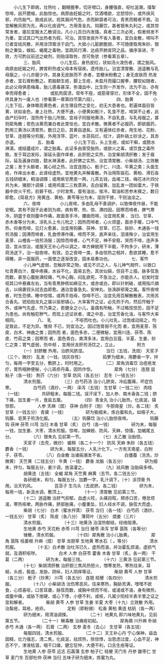 <!-- { "loadSidebar": true } -->
　　小儿生下即病，壮热吐 ，翻眼握拳，切牙噤口，身腰强直，呕吐涎潮，搐掣惊啼，囟开腮缩，此胎惊也。病原由妊娠之时，饮酒嗜欲，忿怒惊扑，或外挟风邪，内伤胎气，致成此状。视其眉间气色，赤而鲜碧者可治，青黑而黯者不救。治宜解散风邪为先，再以化痰调气，方用青金丸、钩藤饮，甚者银朱丸利之，或其惊常发者，瘥后宜服太乙散调治。凡小儿百日内发搐，真者二三次必死，假者频发不为重，宜试其口气出热者为假，可治。其惊发痰升不省人事者，宜白金散，啼叫不已者宜祛风散，并用涂顶膏涂于囟门。大抵小儿脏腑脆弱，不可随便取用朱砂、银粉之重坠，蜈蚣、蝎尾之毒物，宜疏风行滞、达痰开肺宣窍之品，循序渐进，不效，方可酌议前述之峻剂，则贻误取咎，庶可免欤（参看第五章）。
　　
　　三、胎风
　　
　　小儿生后，身热皮红，状如汤火泼伤者，谓之胎风。病原由妊娠之时，脾胃积热或父母本有宿疾，遗传胎儿。治宜清胃散、逍遥散与乳母服之，小儿亦服少许。其身无皮肤而不 赤者，宜粳米粉敷之；身无皮肤而 热发赤者，宜石膏粉敷之。若脑额生疮，脚上生疮，未盈月而撮口握拳，腰软如随者，此必父母俱患梅毒，胎儿感毒甚深，弥漫血中，比生则一齐发作，法为不治，亦有幸而得愈者；
　　
　　或肌肉腐溃，常年不痊，或筋骨穿烂，形体不全，固不免终其身为一废人也（参看第一章第四节第六段）。
　　
　　四、胎黄
　　
　　小儿生下后，身体略现黄色者，此生理自然之变化，初无大患者也。若遍体面目皆黄，状如金色，身上壮热，大便不通，小便黄如栀汁，乳食不思，啼哭不止者，此由产妇孕时，湿热传于胎儿所致。宜母子同服地黄汤，不自乳食，与乳母服之，甚则犀角散；若色淡黄而兼白者此胃怯也，宜白术散。微黄者不必服药，即欲服药，酌用三黄汤以清胃热，数日之后，其黄自退矣。又有遍体红赤者，用生地、花粉、甘草、连翘等分煎服，外用浮萍、蓝叶、水苔捣烂，绞汁，调朴硝土砂涂之，其赤亦退。
　　
　　五、胎毒
　　
　　小儿生下后，头上生疮，或如干癣，或脓水淋漓，或结靥成片，谓之胎毒。此证多由禀受胎热，或欲火之毒，或饮食之毒所致。发于耳边发际，渐延头面作痒者，此肝胆之实热，治宜柴胡清肝散；发于眉际，延及遍身四肢，脓水淋漓者，此肝脾之实热，治宜清胃散、小柴胡汤、立效散之属；发于头额者，属心经之热，治宜连翘心、栀子仁、川连、牛黄之类；头面生疮，作痒出水者，此肾经虚热，宜地黄丸并解毒散。外治用陈锻石、黄柏、滑石各五钱研细末，桐油调搽；或用紫甘蔗皮一两，儿茶五钱，血竭二钱，梅花冰片四分共为末，猪胆汁调搽；或用鸡蛋二三枚蒸熟，去白留黄，加乱发一团如蛋大，于铁器中炭火干煎，初甚干枯，少时发焦，蛋有油出，俟冷，取油和苦参末搽之，数日即愈。《简易方》用黄连、黄柏、黄芩等分为末，湿则干掺，干则油涂之。
　　
　　六、夜啼
　　
　　小儿夜啼，多由乳母不善调护，以致俾夜作昼，不能安眠。其有不因于此者则为病，病有寒、热、惊、滞四因，因寒而啼者，脾气寒冷，阴盛于夜则腹中作痛，故面青手冷，腰曲而啼，治宜用炙黄 、当归、甘草、赤木香等分为末，涂乳头上令儿吮之；因热而啼者，心火烦盛，面赤手暖，口中气热，仰身而啼，见灯火愈甚，治宜用钩藤、茯神、甘草、灯芯、辰砂、木通各一钱煎汤服；因滞而啼者，乳食停滞作痛，啼而不哭，直声来往，泪液殊少，治宜用生麦芽、山楂各一钱煎汤服；因惊而啼者，心气不足，神不安稳，哭而不啼，连声多泪，宜从惊治，或服天王补心丹以调之，单方蝉蜕用下半截，不拘多少，研末，薄荷汤送下，治一般夜啼，有效。总之夜啼一类，多由惊热之相并，愈欲其睡，愈不得睡，非一面服药，一面使之逐渐改变，固未易奏功也。
　　
　　七、客忤
　　
　　小儿神气虚弱，忽触非常之物，或见不识之人，与儿神气相忤，以致口吐青黄白汁，腹中疼痛，水谷不化，面易五色，其状似痫，但目不上插，脉多弦急而数，甚至心腹胀满绞痛，气冲心胸，闷乱欲死，不急治之，亦能杀人。初发时宜视其口中悬雍左右，当有青黑肿核如麻豆大，或赤或白，即以针刺破，或用指爪摘去，以绵裹钗头拭去血即愈。通治宜备急丸、安神丸、张涣辟邪膏之属。客忤夜啼者，时生恐惧，睡中惊惕，或两手抱母，惊啼不已，治宜先用百解散散表，次用苏合香丸、琥珀抱龙丸之属以驱邪镇心。大率客忤之证，必先热于内，然后忤触于外，或神气先虚，忤乃乘之，若健全之小儿，虽偶有所触，不过略现惊恐，固不足为患也。尚有触犯秽气，而现上述证状者，谓之中恶，治宜芳香化浊，与客忤大率相同。
　　
　　八、 乳
　　
　　，不呕而吐也。小儿吐乳，过饱或动摇之，均足致此，不足为异。惟频 不已，则宜治之。因过饱胃弱不化而 者，宜用麦芽、陈皮、白术、神曲之类；因热而 者，面色多赤，二便微秘，宜用川连、茯苓、陈皮、竹茹之类；因寒而 者，面色青白，粪清多沫，宜用白豆蔻、半夏、生姜、砂仁之类；胃气虚弱，伤中频 ，宜用伏龙肝煎汤饮之，立止。
　　
　　附方
　　
　　（一）封脐散 外用，治脐风脐湿。
　　
　　当归（五钱，洗焙） 天浆子（三个，微炒） 乱发（一钱，烧灰存性）
　　
　　捣箩为细末，用麝香一字，拌匀，每用一字至五分，敷脐上，时时用之。
　　
　　（二）犀角消毒饮 治痘疮发疔，胃热咽肿便秘，小儿斑疹丹毒，因热作惊。
　　
　　犀角（七分） 连翘 鼠粘子（各一钱） 荆芥（六分） 甘草 防风（各五分） 忍冬（一钱五分）
　　
　　清水煎服。
　　
　　（三）白芍药汤 治小儿脐突，冷疝腹痛，坏症伤寒。
　　
　　白芍药（酒炒，一两） 泽泻（五钱） 生甘草（一钱二分） 肉桂（一钱）
　　
　　共研粗末，每服二钱。误汗误下，加人参、南木香各二钱；脐下痛，加生姜一片，食盐五厘。
　　
　　（四）青金丸 治小儿胎热，化痰涎，镇惊邪。
　　
　　人参 天麻（煨） 茯神 白附子（炮） 牛胆南星（炒。各二钱） 炙甘草（一钱五分） 青黛（一钱）
　　
　　研为极细末，炼白蜜和丸，如梧子大，钩藤、皂荚子煎汤化服。
　　
　　（五）钩藤饮 治小儿胎惊夜啼。
　　
　　钩藤钩 茯神 茯苓 川芎 当归 木香 甘草（炙） 白芍（各一钱）
　　
　　研为末，每服一钱，加生姜、大枣，清水煎服。惊啼，加蝉蜕、防风、天麻，惊搐，加蝎尾五分。
　　
　　（六）银朱丸 见前第一节。
　　
　　（七）太乙散 治胎惊。
　　
　　天浆子（去壳，微炒） 蝎稍（各二十一个） 防风 天麻 朱砂（各五钱） 麝香（一钱）
　　
　　研为末，每服五分，人乳汁化下。一方有天南星、白附子、茯苓。
　　
　　（八）白金散 治诸痫潮发不省。
　　
　　白僵蚕（汤洗，炒微黄） 天竺黄（二钱五分） 牛黄（一钱） 麝香 龙脑（各五分）
　　
　　研为细末，拌匀，每服五分，姜汁调，放温灌之。
　　
　　（九）祛风散 治胎痫多啼。
　　
　　胡黄连（五钱） 全蝎 犀角 天竺黄 麻黄（去节。各二钱五分）
　　
　　各研细末，和匀，每服五分，加麝一字，乳汁调下，（十）涂顶膏 外用。治天钓风。
　　
　　芸苔子 生乌头（去皮脐。各二钱）
　　
　　研为末，每用一钱，新汲水调，敷顶上。
　　
　　（十一）清胃散 见前第三节。
　　
　　（十二）逍遥散 治肝气抑郁，血虚火旺，头痛目眩，颊赤口苦，倦怠烦渴，寒热咳嗽，两胁作痛，脐部胀痛，小腹重坠，妇人经水不调，脉弦大而虚。
　　
　　柴胡（七分） 白术（蜜水拌蒸） 茯苓 当归（各一钱） 白芍药（酒炒，一钱五分） 甘草（炙） 陈皮（各八分） 薄荷叶（五分） 煨姜（三片）
　　
　　清水煎服。
　　
　　（十三）地黄汤 治湿热郁结，经络阻滞。
　　
　　生地黄 赤芍 天花粉 赤苓 川芎 当归 猪苓 泽泻 甘草 茵陈（各等分）
　　
　　锉散，清水煎服。
　　
　　（十四）犀角散 治小儿胎黄。
　　
　　犀角 茵陈 栝蒌根 升麻（煨） 甘草 龙胆草 生地黄 寒水石（ 。等分）
　　
　　清水煎服。
　　
　　（十五）白术散 治吐泻已久，虚热而渴，并治霍乱烦渴，虚损气弱，及酒积呕哕。
　　
　　白术 人参 白茯苓 藿香 木香 甘草（炙，各一两） 干葛（二两）
　　
　　研为末，每服三钱。
　　
　　（十六）三黄汤 见前第三节。
　　
　　（十七）柴胡清肝散 治肝胆三焦风热怒火，憎寒发热，寒热往来，耳衄，头疮，鬓疽，发胁，阴纵，妇人阴痒等证。
　　
　　柴胡 黄芩 人参 甘草（各三分） 栀子（炒黑） 川芎（各五分） 连翘 桔梗（各四分）
　　
　　清水煎服。
　　
　　（十八）小柴胡汤 治伤寒恶风，往来寒热，胸胁苦满，嘿嘿不欲食，心烦喜呕，口苦耳聋，脉弦而数，或胸中烦而不呕，或渴或不渴，身有微热，或腹中痛，或胁下痞硬，或心下悸，小便不利，或咳，凡属少阳经半表半里之证之宜和解者。
　　
　　柴胡 黄芩 人参 甘草 生姜 半夏 大枣（十九）立效散 外用。治鬓疮，耳疮，疮疥。
　　
　　定粉（即粉锡） 松香 黄柏 黄连 枯矾（各一两）
　　
　　研为细末，用清油调搽。
　　
　　（二十）地黄丸 即六味地黄丸，见前第五节。
　　
　　（二十一）解毒散 治痈疮初起。
　　
　　犀角屑 川升麻 朴硝 赤芍 木通（各一两） 石膏（二两） 玄参 麦冬（去心） 生甘草（各五钱）
　　
　　每服四钱，清水煎服。
　　
　　（二十二）天王补心丹 宁心保神，益血固精，壮力强志，清二焦，化痰涎，祛烦热，除惊悸，治思虑过度，心血不足，神志不宁，津液枯涸，咽干口燥，健忘怔忡，大便不利，口舌生疮等证。
　　
　　生地黄 人参 茯苓 远志 石菖蒲 玄参 柏子仁 桔梗 天门冬 丹参 酸枣仁 甘草 麦门冬 百部杜仲 茯神 当归 五味子研为细末，炼蜜为丸。
　　
